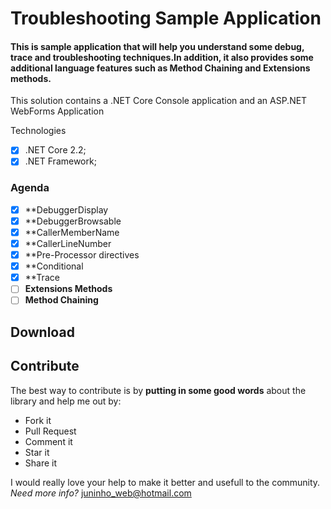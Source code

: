 # Troubleshooting Sample Application
#### This is sample application that will help you understand some debug, trace and troubleshooting techniques.In addition, it also provides some additional language features such as Method Chaining and Extensions methods.
This solution contains a .NET Core Console application and an ASP.NET WebForms Application

Technologies
- [x] .NET Core 2.2;
- [x] .NET Framework;

### Agenda
- [x] **DebuggerDisplay
- [x] **DebuggerBrowsable
- [x] **CallerMemberName
- [x] **CallerLineNumber
- [x] **Pre-Processor directives
- [x] **Conditional
- [x] **Trace
- [ ] **Extensions Methods**
- [ ] **Method Chaining**

## Download

## Contribute
The best way to contribute is by **putting in some good words** about the library and help me out by:

 - Fork it
 - Pull Request
 - Comment it
 - Star it
 - Share it
 
I would really love your help to make it better and usefull to the community.
*Need more info?* juninho_web@hotmail.com
